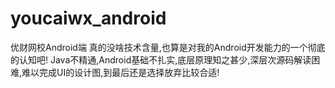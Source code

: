 # youcaiwx_android
优财网校Android端
真的没啥技术含量,也算是对我的Android开发能力的一个彻底的认知吧!
Java不精通,Android基础不扎实,底层原理知之甚少,深层次源码解读困难,难以完成UI的设计图,到最后还是选择放弃比较合适!
